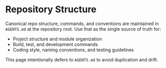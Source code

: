 # Repository Structure

Canonical repo structure, commands, and conventions are maintained in `AGENTS.md` at the repository root. Use that as the single source of truth for:
- Project structure and module organization
- Build, test, and development commands
- Coding style, naming conventions, and testing guidelines

This page intentionally defers to `AGENTS.md` to avoid duplication and drift.

